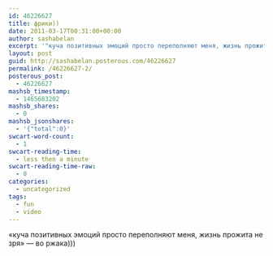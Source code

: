 ```yaml
---
id: 46226627
title: фрики))
date: 2011-03-17T00:31:00+00:00
author: sashabelan
excerpt: '"куча позитивных эмоций просто переполняют меня, жизнь прожита не зря" - во ржака)))'
layout: post
guid: http://sashabelan.posterous.com/46226627
permalink: /46226627-2/
posterous_post:
  - 46226627
mashsb_timestamp:
  - 1465683202
mashsb_shares:
  - 0
mashsb_jsonshares:
  - '{"total":0}'
swcart-word-count:
  - 1
swcart-reading-time:
  - less then a minute
swcart-reading-time-raw:
  - 0
categories:
  - uncategorized
tags:
  - fun
  - video
---
```

&#171;куча позитивных эмоций просто переполняют меня, жизнь прожита не зря&#187; &#8212; во ржака)))